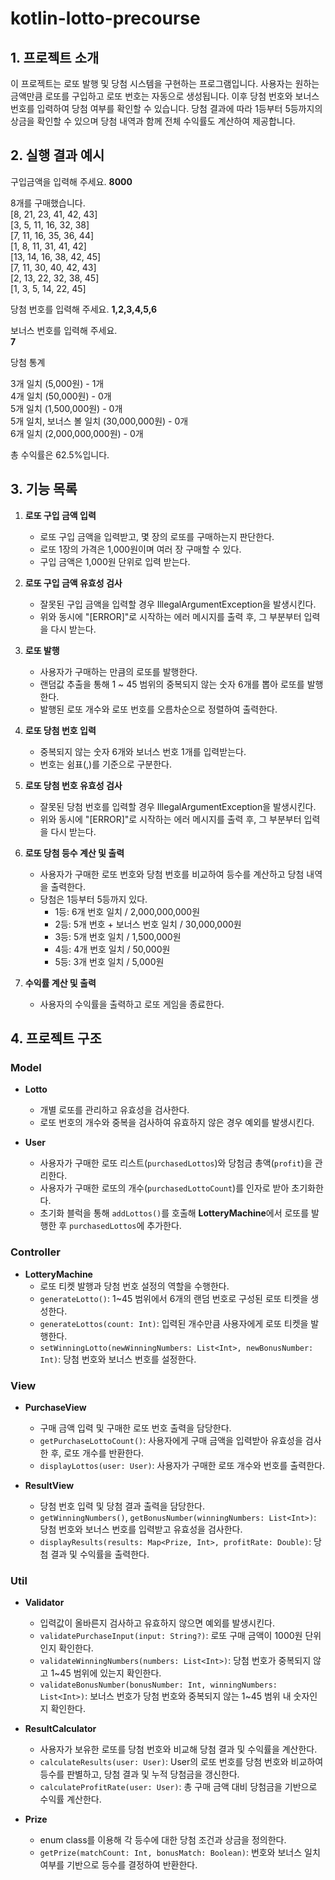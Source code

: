 # kotlin-lotto-precourse

## 1. 프로젝트 소개 

이 프로젝트는 로또 발행 및 당첨 시스템을 구현하는 프로그램입니다. 사용자는 원하는 금액만큼 로또를 구입하고 
로또 번호는 자동으로 생성됩니다. 이후 당첨 번호와 보너스 번호를 입력하여 당첨 여부를 확인할 수 있습니다.
당첨 결과에 따라 1등부터 5등까지의 상금을 확인할 수 있으며 당첨 내역과 함께 전체 수익률도 계산하여 제공합니다.


## 2. 실행 결과 예시

구입금액을 입력해 주세요.
**8000**

8개를 구매했습니다.  
[8, 21, 23, 41, 42, 43]  
[3, 5, 11, 16, 32, 38]  
[7, 11, 16, 35, 36, 44]  
[1, 8, 11, 31, 41, 42]  
[13, 14, 16, 38, 42, 45]  
[7, 11, 30, 40, 42, 43]  
[2, 13, 22, 32, 38, 45]  
[1, 3, 5, 14, 22, 45]

당첨 번호를 입력해 주세요.
**1,2,3,4,5,6**

보너스 번호를 입력해 주세요.  
**7**

당첨 통계

3개 일치 (5,000원) - 1개  
4개 일치 (50,000원) - 0개  
5개 일치 (1,500,000원) - 0개  
5개 일치, 보너스 볼 일치 (30,000,000원) - 0개  
6개 일치 (2,000,000,000원) - 0개

총 수익률은 62.5%입니다.


## 3. 기능 목록

1. **로또 구입 금액 입력**
    - 로또 구입 금액을 입력받고, 몇 장의 로또를 구매하는지 판단한다.
    - 로또 1장의 가격은 1,000원이며 여러 장 구매할 수 있다.
    - 구입 금액은 1,000원 단위로 입력 받는다.

2. **로또 구입 금액 유효성 검사**
    - 잘못된 구입 금액을 입력할 경우 IllegalArgumentException을 발생시킨다.
    - 위와 동시에 "[ERROR]"로 시작하는 에러 메시지를 출력 후, 그 부분부터 입력을 다시 받는다.

3. **로또 발행**
    - 사용자가 구매하는 만큼의 로또를 발행한다.
    - 랜덤값 추출을 통해 1 ~ 45 범위의 중복되지 않는 숫자 6개를 뽑아 로또를 발행한다.
    - 발행된 로또 개수와 로또 번호를 오름차순으로 정렬하여 출력한다.

4. **로또 당첨 번호 입력**
    - 중복되지 않는 숫자 6개와 보너스 번호 1개를 입력받는다.
    - 번호는 쉼표(,)를 기준으로 구분한다.

5. **로또 당첨 번호 유효성 검사**
    - 잘못된 당첨 번호를 입력할 경우 IllegalArgumentException을 발생시킨다.
    - 위와 동시에 "[ERROR]"로 시작하는 에러 메시지를 출력 후, 그 부분부터 입력을 다시 받는다.

6. **로또 당첨 등수 계산 및 출력**
    - 사용자가 구매한 로또 번호와 당첨 번호를 비교하여 등수를 계산하고 당첨 내역을 출력한다.
    - 당첨은 1등부터 5등까지 있다.
        - 1등: 6개 번호 일치 / 2,000,000,000원
        - 2등: 5개 번호 + 보너스 번호 일치 / 30,000,000원
        - 3등: 5개 번호 일치 / 1,500,000원
        - 4등: 4개 번호 일치 / 50,000원
        - 5등: 3개 번호 일치 / 5,000원

7. **수익률 계산 및 출력**
    - 사용자의 수익률을 출력하고 로또 게임을 종료한다.


## 4. 프로젝트 구조 

### Model
- **Lotto**
   - 개별 로또를 관리하고 유효성을 검사한다.
   - 로또 번호의 개수와 중복을 검사하여 유효하지 않은 경우 예외를 발생시킨다.

- **User**
   - 사용자가 구매한 로또 리스트(`purchasedLottos`)와 당첨금 총액(`profit`)을 관리한다.
   - 사용자가 구매한 로또의 개수(`purchasedLottoCount`)를 인자로 받아 초기화한다.
   - 초기화 블럭을 통해 `addLottos()`를 호출해 **LotteryMachine**에서 로또를 발행한 후 `purchasedLottos`에 추가한다.

### Controller
- **LotteryMachine**
   - 로또 티켓 발행과 당첨 번호 설정의 역할을 수행한다.
   - `generateLotto()`: 1~45 범위에서 6개의 랜덤 번호로 구성된 로또 티켓을 생성한다.
   - `generateLottos(count: Int)`: 입력된 개수만큼 사용자에게 로또 티켓을 발행한다.
   - `setWinningLotto(newWinningNumbers: List<Int>, newBonusNumber: Int)`: 당첨 번호와 보너스 번호를 설정한다.

### View
- **PurchaseView**
   - 구매 금액 입력 및 구매한 로또 번호 출력을 담당한다.
   - `getPurchaseLottoCount()`: 사용자에게 구매 금액을 입력받아 유효성을 검사한 후, 로또 개수를 반환한다.
   - `displayLottos(user: User)`: 사용자가 구매한 로또 개수와 번호를 출력한다.

- **ResultView**
   - 당첨 번호 입력 및 당첨 결과 출력을 담당한다.
   - `getWinningNumbers()`, `getBonusNumber(winningNumbers: List<Int>)`: 당첨 번호와 보너스 번호를 입력받고 유효성을 검사한다.
   - `displayResults(results: Map<Prize, Int>, profitRate: Double)`: 당첨 결과 및 수익률을 출력한다.

### Util
- **Validator**
   - 입력값이 올바른지 검사하고 유효하지 않으면 예외를 발생시킨다.
   - `validatePurchaseInput(input: String?)`: 로또 구매 금액이 1000원 단위인지 확인한다.
   - `validateWinningNumbers(numbers: List<Int>)`: 당첨 번호가 중복되지 않고 1~45 범위에 있는지 확인한다.
   - `validateBonusNumber(bonusNumber: Int, winningNumbers: List<Int>)`: 보너스 번호가 당첨 번호와 중복되지 않는 1~45 범위 내 숫자인지 확인한다.

- **ResultCalculator**
   - 사용자가 보유한 로또를 당첨 번호와 비교해 당첨 결과 및 수익률을 계산한다.
   - `calculateResults(user: User)`: User의 로또 번호를 당첨 번호와 비교하여 등수를 판별하고, 당첨 결과 및 누적 당첨금을 갱신한다.
   - `calculateProfitRate(user: User)`: 총 구매 금액 대비 당첨금을 기반으로 수익률 계산한다.

- **Prize**
   - enum class를 이용해 각 등수에 대한 당첨 조건과 상금을 정의한다.
   - `getPrize(matchCount: Int, bonusMatch: Boolean)`: 번호와 보너스 일치 여부를 기반으로 등수를 결정하여 반환한다.
  

